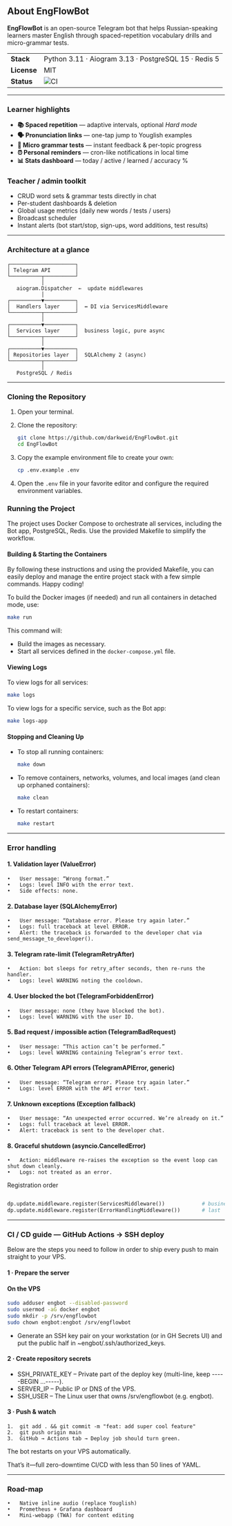 
## About EngFlowBot
**EngFlowBot** is an open-source Telegram bot that helps Russian-speaking learners master English through spaced-repetition vocabulary drills and micro-grammar tests.

| |                                                        |
|---|--------------------------------------------------------|
| **Stack** | Python 3.11 · Aiogram 3.13 · PostgreSQL 15 · Redis 5   |
| **License** | MIT                                                    |
| **Status** | ![CI](https://img.shields.io/badge/build-passing-brightgreen) |

---

### Learner highlights
* **📚 Spaced repetition** — adaptive intervals, optional *Hard mode*  
* **🗣 Pronunciation links** — one-tap jump to Youglish examples  
* **📝 Micro grammar tests** — instant feedback & per-topic progress  
* **⏰ Personal reminders** — cron-like notifications in local time  
* **📊 Stats dashboard** — today / active / learned / accuracy %

### Teacher / admin toolkit
* CRUD word sets & grammar tests directly in chat  
* Per-student dashboards & deletion  
* Global usage metrics (daily new words / tests / users)  
* Broadcast scheduler  
* Instant alerts (bot start/stop, sign-ups, word additions, test results)

---

### Architecture at a glance
```text
┌─────────────────────┐
│ Telegram API        │
└──────────┬──────────┘
           │
   aiogram.Dispatcher  ←  update middlewares
           │
┌──────────▼──────────┐
│  Handlers layer     │  ↔ DI via ServicesMiddleware
└──────────┬──────────┘
           │
┌──────────▼──────────┐
│  Services layer     │  business logic, pure async
└──────────┬──────────┘
           │
┌──────────▼──────────┐
│ Repositories layer  │  SQLAlchemy 2 (async)
└──────────┬──────────┘
           │
   PostgreSQL / Redis

```
---

### Cloning the Repository

1. Open your terminal.
2. Clone the repository:

   ```bash
   git clone https://github.com/darkweid/EngFlowBot.git
   cd EngFlowBot
   ```

3. Copy the example environment file to create your own:

   ```bash
   cp .env.example .env
   ```

4. Open the `.env` file in your favorite editor and configure the required environment variables.

### Running the Project

The project uses Docker Compose to orchestrate all services, including the Bot app, PostgreSQL, Redis. Use the provided Makefile to simplify the workflow.

#### Building & Starting the Containers

By following these instructions and using the provided Makefile, you can easily deploy and manage the entire project stack with a few simple commands. Happy coding!

To build the Docker images (if needed) and run all containers in detached mode, use:

```bash
make run
```

This command will:
- Build the images as necessary.
- Start all services defined in the `docker-compose.yml` file.

#### Viewing Logs

To view logs for all services:

```bash
make logs
```

To view logs for a specific service, such as the Bot app:

```bash
make logs-app
```


#### Stopping and Cleaning Up

- To stop all running containers:

  ```bash
  make down
  ```

- To remove containers, networks, volumes, and local images (and clean up orphaned containers):

  ```bash
  make clean
  ```

- To restart containers:

  ```bash
  make restart
  ```
---

### Error handling

#### 1. Validation layer (ValueError)
	•	User message: “Wrong format.”
	•	Logs: level INFO with the error text.
	•	Side effects: none.

#### 2. Database layer (SQLAlchemyError)
	•	User message: “Database error. Please try again later.”
	•	Logs: full traceback at level ERROR.
	•	Alert: the traceback is forwarded to the developer chat via send_message_to_developer().

#### 3. Telegram rate-limit (TelegramRetryAfter)
	•	Action: bot sleeps for retry_after seconds, then re-runs the handler.
	•	Logs: level WARNING noting the cooldown.

#### 4. User blocked the bot (TelegramForbiddenError)
	•	User message: none (they have blocked the bot).
	•	Logs: level WARNING with the user ID.

#### 5. Bad request / impossible action (TelegramBadRequest)
	•	User message: “This action can’t be performed.”
	•	Logs: level WARNING containing Telegram’s error text.

#### 6. Other Telegram API errors (TelegramAPIError, generic)
	•	User message: “Telegram error. Please try again later.”
	•	Logs: level ERROR with the API error text.

#### 7. Unknown exceptions (Exception fallback)
	•	User message: “An unexpected error occurred. We’re already on it.”
	•	Logs: full traceback at level ERROR.
	•	Alert: traceback is sent to the developer chat.

#### 8. Graceful shutdown (asyncio.CancelledError)
	•	Action: middleware re-raises the exception so the event loop can shut down cleanly.
	•	Logs: not treated as an error.



Registration order
```python

dp.update.middleware.register(ServicesMiddleware())            # business DI
dp.update.middleware.register(ErrorHandlingMiddleware())       # last
```

---

### CI / CD guide — GitHub Actions → SSH deploy

Below are the steps you need to follow in order to ship every push to main straight to your VPS.

#### 1 · Prepare the server

#### On the VPS
```bash
sudo adduser engbot --disabled-password
sudo usermod -aG docker engbot               
sudo mkdir -p /srv/engflowbot
sudo chown engbot:engbot /srv/engflowbot
```
- Generate an SSH key pair on your workstation (or in GH Secrets UI) and put the public half in ~engbot/.ssh/authorized_keys.



#### 2 · Create repository secrets

- SSH_PRIVATE_KEY	– Private part of the deploy key (multi-line, keep -----BEGIN …-----).
- SERVER_IP – Public IP or DNS of the VPS.
- SSH_USER – The Linux user that owns /srv/engflowbot (e.g. engbot).


#### 3 · Push & watch
	1.	git add . && git commit -m "feat: add super cool feature"
	2.	git push origin main
	3.	GitHub → Actions tab → Deploy job should turn green.
The bot restarts on your VPS automatically.

That’s it—full zero-downtime CI/CD with less than 50 lines of YAML.

---

### Road-map

	•	Native inline audio (replace Youglish)
	•	Prometheus + Grafana dashboard
	•	Mini-webapp (TWA) for content editing
